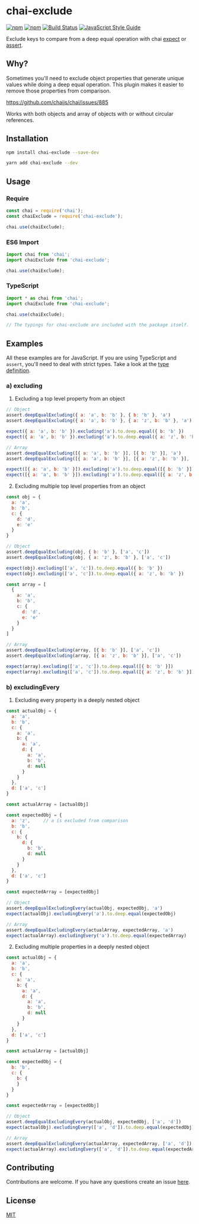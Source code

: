 # chai-exclude

[![npm](https://img.shields.io/npm/v/chai-exclude.svg)](https://www.npmjs.com/package/chai-exclude)
[![npm](https://img.shields.io/npm/dw/chai-exclude.svg)](https://www.npmjs.com/package/chai-exclude)
[![Build Status](https://travis-ci.org/mesaugat/chai-exclude.svg?branch=master)](https://travis-ci.org/mesaugat/chai-exclude)
[![JavaScript Style Guide](https://img.shields.io/badge/code_style-standard-brightgreen.svg)](https://standardjs.com)

Exclude keys to compare from a deep equal operation with chai [expect](http://chaijs.com/api/bdd/) or [assert](http://chaijs.com/api/assert/).

## Why?

Sometimes you'll need to exclude object properties that generate unique values while doing a deep equal operation. This plugin makes it easier to remove those properties from comparison.

https://github.com/chaijs/chai/issues/885

Works with both objects and array of objects with or without circular references.

## Installation

```bash
npm install chai-exclude --save-dev
```

```bash
yarn add chai-exclude --dev
```

## Usage

### Require

```js
const chai = require('chai');
const chaiExclude = require('chai-exclude');

chai.use(chaiExclude);
```

### ES6 Import

```js
import chai from 'chai';
import chaiExclude from 'chai-exclude';

chai.use(chaiExclude);
```

### TypeScript

```js
import * as chai from 'chai';
import chaiExclude from 'chai-exclude';

chai.use(chaiExclude);

// The typings for chai-exclude are included with the package itself.
```

## Examples

All these examples are for JavaScript. If you are using TypeScript and `assert`, you'll need to deal with strict types. Take a look at the [type definition](index.d.ts).

### a) excluding

1. Excluding a top level property from an object

```js
// Object
assert.deepEqualExcluding({ a: 'a', b: 'b' }, { b: 'b' }, 'a')
assert.deepEqualExcluding({ a: 'a', b: 'b' }, { a: 'z', b: 'b' }, 'a')

expect({ a: 'a', b: 'b' }).excluding('a').to.deep.equal({ b: 'b' })
expect({ a: 'a', b: 'b' }).excluding('a').to.deep.equal({ a: 'z', b: 'b' })

// Array
assert.deepEqualExcluding([{ a: 'a', b: 'b' }], [{ b: 'b' }], 'a')
assert.deepEqualExcluding([{ a: 'a', b: 'b' }], [{ a: 'z', b: 'b' }], 'a')

expect([{ a: 'a', b: 'b' }]).excluding('a').to.deep.equal([{ b: 'b' }])
expect([{ a: 'a', b: 'b' }]).excluding('a').to.deep.equal([{ a: 'z', b: 'b' }])
```

2. Excluding multiple top level properties from an object

```js
const obj = {
  a: 'a',
  b: 'b',
  c: {
    d: 'd',
    e: 'e'
  }
}

// Object
assert.deepEqualExcluding(obj, { b: 'b' }, ['a', 'c'])
assert.deepEqualExcluding(obj, { a: 'z', b: 'b' }, ['a', 'c'])

expect(obj).excluding(['a', 'c']).to.deep.equal({ b: 'b' })
expect(obj).excluding(['a', 'c']).to.deep.equal({ a: 'z', b: 'b' })

const array = [
  {
    a: 'a',
    b: 'b',
    c: {
      d: 'd',
      e: 'e'
    }
  }
]

// Array
assert.deepEqualExcluding(array, [{ b: 'b' }], ['a', 'c'])
assert.deepEqualExcluding(array, [{ a: 'z', b: 'b' }], ['a', 'c'])

expect(array).excluding(['a', 'c']).to.deep.equal([{ b: 'b' }])
expect(array).excluding(['a', 'c']).to.deep.equal([{ a: 'z', b: 'b' }])
```

### b) excludingEvery

1. Excluding every property in a deeply nested object

```js
const actualObj = {
  a: 'a',
  b: 'b',
  c: {
    a: 'a',
    b: {
      a: 'a',
      d: {
        a: 'a',
        b: 'b',
        d: null
      }
    }
  },
  d: ['a', 'c']
}

const actualArray = [actualObj]

const expectedObj = {
  a: 'z',     // a is excluded from comparison
  b: 'b',
  c: {
    b: {
      d: {
        b: 'b',
        d: null
      }
    }
  },
  d: ['a', 'c']
}

const expectedArray = [expectedObj]

// Object
assert.deepEqualExcludingEvery(actualObj, expectedObj, 'a')
expect(actualObj).excludingEvery('a').to.deep.equal(expectedObj)

// Array
assert.deepEqualExcludingEvery(actualArray, expectedArray, 'a')
expect(actualArray).excludingEvery('a').to.deep.equal(expectedArray)
```

2. Excluding multiple properties in a deeply nested object

```js
const actualObj = {
  a: 'a',
  b: 'b',
  c: {
    a: 'a',
    b: {
      a: 'a',
      d: {
        a: 'a',
        b: 'b',
        d: null
      }
    }
  },
  d: ['a', 'c']
}

const actualArray = [actualObj]

const expectedObj = {
  b: 'b',
  c: {
    b: {
    }
  }
}

const expectedArray = [expectedObj]

// Object
assert.deepEqualExcludingEvery(actualObj, expectedObj, ['a', 'd'])
expect(actualObj).excludingEvery(['a', 'd']).to.deep.equal(expectedObj)

// Array
assert.deepEqualExcludingEvery(actualArray, expectedArray, ['a', 'd'])
expect(actualArray).excludingEvery(['a', 'd']).to.deep.equal(expectedArray)
```

## Contributing

Contributions are welcome. If you have any questions create an issue [here](https://github.com/mesaugat/chai-exclude/issues).

## License

[MIT](LICENSE)
